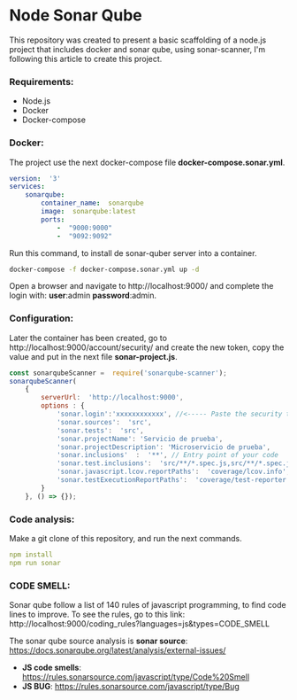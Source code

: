 # Node Sonar Qube

This repository was created to present a basic scaffolding of a node.js project that includes docker and sonar qube, using sonar-scanner, I'm following this article to create this project.

### Requirements:
- Node.js
- Docker
- Docker-compose

### Docker:
The project use the next docker-compose file **docker-compose.sonar.yml**.

```yml
version:  '3'
services:
    sonarqube:
        container_name:  sonarqube
        image:  sonarqube:latest
        ports:
            -  "9000:9000"
            -  "9092:9092"

```

Run this command, to install de sonar-quber server into a container.

```sh
docker-compose -f docker-compose.sonar.yml up -d
```

Open a browser and navigate to http://localhost:9000/ and complete the login with: **user**:admin **password**:admin.

### Configuration:
Later the container has been created, go to http://localhost:9000/account/security/ and create the new token, copy the value
and put in the next file **sonar-project.js**.

```js
const sonarqubeScanner =  require('sonarqube-scanner');
sonarqubeScanner(
    {
        serverUrl:  'http://localhost:9000',
        options : {
            'sonar.login':'xxxxxxxxxxxx', //<----- Paste the security token, replace the x.
            'sonar.sources':  'src',
            'sonar.tests':  'src',
            'sonar.projectName': 'Servicio de prueba',
            'sonar.projectDescription': 'Microservicio de prueba',            
            'sonar.inclusions'  :  '**', // Entry point of your code
            'sonar.test.inclusions':  'src/**/*.spec.js,src/**/*.spec.jsx,src/**/*.test.js,src/**/*.test.jsx',
            'sonar.javascript.lcov.reportPaths':  'coverage/lcov.info',
            'sonar.testExecutionReportPaths':  'coverage/test-reporter.xml'
        }
    }, () => {});
```

### Code analysis:
Make a git clone of this repository, and run the next commands.

```yml
npm install
npm run sonar 
```

### CODE SMELL:
Sonar qube follow a list of 140 rules of javascript programming, to find code lines to improve.
To see the rules, go to this link: http://localhost:9000/coding_rules?languages=js&types=CODE_SMELL

The sonar qube source analysis is **sonar source**:
https://docs.sonarqube.org/latest/analysis/external-issues/

- **JS code smells**: https://rules.sonarsource.com/javascript/type/Code%20Smell
- **JS BUG**: https://rules.sonarsource.com/javascript/type/Bug

